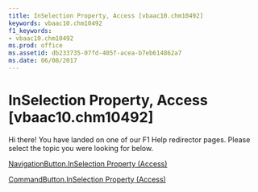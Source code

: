 ```yaml
---
title: InSelection Property, Access [vbaac10.chm10492]
keywords: vbaac10.chm10492
f1_keywords:
- vbaac10.chm10492
ms.prod: office
ms.assetid: db233735-07fd-405f-acea-b7eb614862a7
ms.date: 06/08/2017
---
```



# InSelection Property, Access [vbaac10.chm10492]

Hi there! You have landed on one of our F1 Help redirector pages. Please select the topic you were looking for below.

[NavigationButton.InSelection Property (Access)](http://msdn.microsoft.com/library/7d548660-a6ff-50f3-7bb6-71f7b9fe343e%28Office.15%29.aspx)

[CommandButton.InSelection Property (Access)](http://msdn.microsoft.com/library/8b8119a7-734c-8e20-8c1a-e80f02a8ad22%28Office.15%29.aspx)


